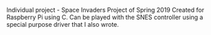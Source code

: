 Individual project - Space Invaders
Project of Spring 2019
Created for Raspberry Pi using C. Can be played with the SNES controller using a special purpose driver that I also wrote.
